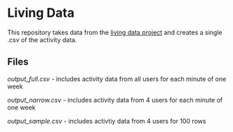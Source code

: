 # Living Data 

This repository takes data from the [living data project](http://livingdata.techlab.works) and creates a single .csv of the activity data.

## Files
*output_full.csv*   - includes activity data from all users for each minute of one week

*output_narrow.csv* - includes activity data from 4 users for each minute of one week

*output_sample.csv* - includes activtiy data from 4 users for 100 rows
